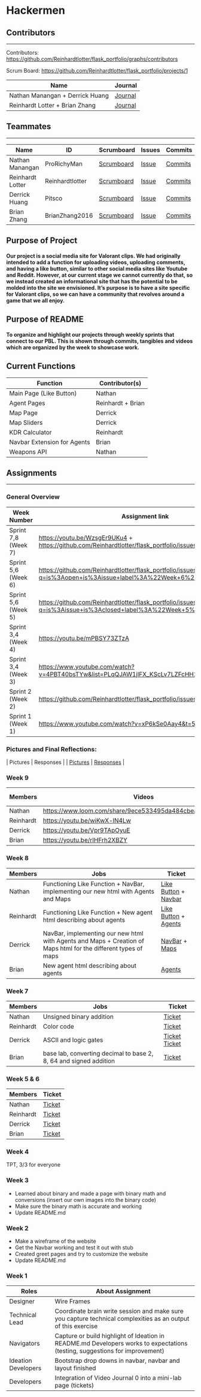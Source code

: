 # Hackermen
## Contributors
---------------------------------------

Contributors: https://github.com/Reinhardtlotter/flask_portfolio/graphs/contributors

Scrum Board: https://github.com/Reinhardtlotter/flask_portfolio/projects/1

| Name             | Journal                                                                                                      |
| ---------------- | ------------------------------------------------------------------------------------------------------------ |
| Nathan Manangan + Derrick Huang | [Journal](https://docs.google.com/document/d/1iEzHgbfWVNqOpFYsCOu6BfKV71yTtvkz7QME-QIYMnQ/edit) |
| Reinhardt Lotter + Brian Zhang | [Journal](https://docs.google.com/document/d/1nQK3_Lvh3XT3Vwb-PrkNCrcTUAUlYSsifrXgkbSCXvw/edit) |

## Teammates
---------------------------------------
| Name             | ID              | Scrumboard                                                                   | Issues |Commits  | Profile          |
| ---------------- | --------------- | ---------------------------------------------------------------------------- | ------ |----------- | ---------------- |
| Nathan Manangan  | ProRichyMan     | [Scrumboard](https://github.com/Reinhardtlotter/flask_portfolio/projects/1?card_filter_query=assignee%3Aprorichyman) | [Issue](https://github.com/Reinhardtlotter/flask_portfolio/issues?q=assignee%3AProRichyMan+is%3Aopen) | [Commits](https://github.com/Reinhardtlotter/flask_portfolio/commits?author=ProRichyMan)         | [@ProRichyMan](https://github.com/ProRichyMan)     |
| Reinhardt Lotter | Reinhardtlotter | [Scrumboard](https://github.com/Reinhardtlotter/flask_portfolio/projects/1?card_filter_query=assignee%3Areinhardtlotter) | [Issue](https://github.com/Reinhardtlotter/flask_portfolio/issues?q=assignee%3AReinhardtlotter+is%3Aopen) | [Commits](https://github.com/Reinhardtlotter/flask_portfolio/commits?author=Reinhardtlotter)         | [@Reinhardtlotter](https://github.com/Reinhardtlotter) |
| Derrick Huang    | Pitsco          | [Scrumboard](https://github.com/Reinhardtlotter/flask_portfolio/projects/1?card_filter_query=assignee%3Apitsco) | [Issue](https://github.com/Reinhardtlotter/flask_portfolio/issues?q=assignee%3APitsco+is%3Aopen) | [Commits](https://github.com/Reinhardtlotter/flask_portfolio/commits?author=Pitsco)         | [@Pitsco](https://github.com/Pitsco)          |
| Brian Zhang      | BrianZhang2016  | [Scrumboard](https://github.com/Reinhardtlotter/flask_portfolio/projects/1?card_filter_query=assignee%3Abrianzhang2016) | [Issue](https://github.com/Reinhardtlotter/flask_portfolio/issues?q=assignee%3ABrianZhang2016+is%3Aopen) | [Commits](https://github.com/Reinhardtlotter/flask_portfolio/commits?author=BrianZhang2016)          | [@BrianZhang2016](https://github.com/BrianZhang2016)  |

## Purpose of Project
#### Our project is a social media site for Valorant clips. We had originally intended to add a function for uploading videos, uploading comments, and having a like button, similar to other social media sites like Youtube and Reddit. However, at our current stage we cannot currently do that, so we instead created an informational site that has the potential to be molded into the site we envisioned. It’s purpose is to have a site specific for Valorant clips, so we can have a community that revolves around a game that we all enjoy.

## Purpose of README
#### To organize and highlight our projects through weekly sprints that connect to our PBL. This is shown through commits, tangibles and videos which are organized by the week to showcase work.

## Current Functions
| Function | Contributor(s)|
| ------------- | -------------------------------------------------------------|
| Main Page (Like Button) | Nathan |
| Agent Pages | Reinhardt + Brian |
| Map Page | Derrick |
| Map Sliders | Derrick | 
| KDR Calculator | Reinhardt |
| Navbar Extension for Agents | Brian |
| Weapons API | Nathan |

## Assignments
---------------------------------------
### General Overview
| Week Number   | Assignment link                                              |
| ------------- | -------------------------------------------------------------|
| Sprint 7,8 (Week 7) | https://youtu.be/WzsgEr9UKu4 + https://github.com/Reinhardtlotter/flask_portfolio/issues/48 |
| Sprint 5,6 (Week 6) | https://github.com/Reinhardtlotter/flask_portfolio/issues?q=is%3Aopen+is%3Aissue+label%3A%22Week+6%22 |
| Sprint 5,6 (Week 5) | https://github.com/Reinhardtlotter/flask_portfolio/issues?q=is%3Aissue+is%3Aclosed+label%3A%22Week+5%22 |
| Sprint 3,4 (Week 4) | https://youtu.be/mPBSY73ZTzA |
| Sprint 3,4 (Week 3) | https://www.youtube.com/watch?v=4PBT40bsTYw&list=PLqQJAW1jlFX_KScLv7LZFcHH2t_uYb4Vn&index=3  |
| Sprint 2 (Week 2)   | https://github.com/Reinhardtlotter/flask_portfolio/issues/18 | 
| Sprint 1 (Week 1)   | https://www.youtube.com/watch?v=xP6kSe0Aay4&t=5s             |

### Pictures and Final Reflections:
| Pictures | Responses |
| [Pictures](https://docs.google.com/presentation/d/1DXyZsegbQB6vir-2MbcfKr7gZ5EWCXkAMCpvIO_YjCw/edit?usp=sharing) | [Responses](https://docs.google.com/document/d/1uMZrCATtKnG0FwekuTPJnkOQYUYD4iFGNhxUU-aaoVk/edit?usp=sharing) |

### Week 9
| Members | Videos | Issues | Scores (Averaged) |
| ------------- | -------------------------------------------------------------| - | - |
| Nathan | https://www.loom.com/share/9ece533495da484cbea0fa3d67a3a60d | https://github.com/Reinhardtlotter/flask_portfolio/issues/71 | 5.8/6 |
| Reinhardt | https://youtu.be/wiKwX-lN4Lw | https://github.com/Reinhardtlotter/flask_portfolio/issues/69 | 5.67/8 |
| Derrick | https://youtu.be/Vpr9TApOyuE | https://github.com/Reinhardtlotter/flask_portfolio/issues/72 | 5.5/6 |
| Brian | https://youtu.be/rIHFrh2XBZY | https://github.com/Reinhardtlotter/flask_portfolio/issues/70 | 5.58/6 |


### Week 8
| Members | Jobs | Ticket |
| ------------- | -------------------------------------------------------------| - |
| Nathan | Functioning Like Function + 	NavBar, implementing our new html with Agents and Maps | [Like Button](https://github.com/Reinhardtlotter/flask_portfolio/issues/51) + [Navbar](https://github.com/Reinhardtlotter/flask_portfolio/issues/53)| 
| Reinhardt | Functioning Like Function + New agent html describing about agents | [Like Button](https://github.com/Reinhardtlotter/flask_portfolio/issues/51) + [Agents](https://github.com/Reinhardtlotter/flask_portfolio/issues/54) |
| Derrick | NavBar, implementing our new html with Agents and Maps + Creation of Maps html for the different types of maps | [NavBar](https://github.com/Reinhardtlotter/flask_portfolio/issues/44) + [Maps](https://github.com/Reinhardtlotter/flask_portfolio/issues/65) |
| Brian | New agent html describing about agents | [Agents](https://github.com/Reinhardtlotter/flask_portfolio/issues/54) |

### Week 7
| Members | Jobs | Ticket |
| ------------- | -------------------------------------------------------------| - |
| Nathan | Unsigned binary addition | [Ticket](https://github.com/Reinhardtlotter/flask_portfolio/issues/41) | 
| Reinhardt | Color code | [Ticket](https://github.com/Reinhardtlotter/flask_portfolio/issues/40) |
| Derrick | ASCII and logic gates | [Ticket](https://github.com/Reinhardtlotter/flask_portfolio/issues/44)  [Ticket](https://github.com/Reinhardtlotter/flask_portfolio/issues/42) |
| Brian | base lab, converting decimal to base 2, 8, 64 and signed addition | [Ticket](https://github.com/Reinhardtlotter/flask_portfolio/issues/43) |

### Week 5 & 6
| Members | Ticket |
| ------------- | -------------------------------------------------------------|
| Nathan | [Ticket](https://github.com/Reinhardtlotter/flask_portfolio/issues/24) | 
| Reinhardt | [Ticket](https://github.com/Reinhardtlotter/flask_portfolio/issues/24) |
| Derrick | [Ticket](https://github.com/Reinhardtlotter/flask_portfolio/issues/35) |
| Brian | [Ticket](https://github.com/Reinhardtlotter/flask_portfolio/issues/38) |

### Week 4
TPT, 3/3 for everyone

### Week 3
- Learned about binary and made a page with binary math and conversions (insert our own images into the binary code)
- Make sure the binary math is accurate and working
- Update README.md

### Week 2
- Make a wireframe of the website 
- Get the Navbar working and test it out with stub
- Created greet pages and try to customize the website
- Update README.md

### Week 1
| Roles   | About Assignment | 
| ------------- | -------------------------------------------------------------|
| Designer | Wire Frames | 
| Technical Lead | Coordinate brain write session and make sure you capture technical complexities as an output of this exercise |
| Navigators | Capture or build highlight of Ideation in README.md Developers works to expectations (testing, suggestions for improvement) |
| Ideation Developers | Bootstrap drop downs in navbar, navbar and layout finished |
| Developers | Integration of Video Journal 0 into a mini-lab page (tickets) |

